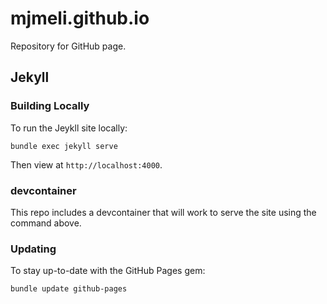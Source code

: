 # mjmeli.github.io
Repository for GitHub page.

## Jekyll

### Building Locally
To run the Jeykll site locally:

    bundle exec jekyll serve

Then view at `http://localhost:4000`.

### devcontainer
This repo includes a devcontainer that will work to serve the site using the command above.

### Updating
To stay up-to-date with the GitHub Pages gem:

    bundle update github-pages
